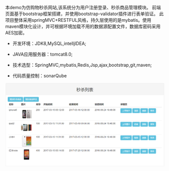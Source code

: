 本demo为仿购物秒杀网站,该系统分为用户注册登录、秒杀商品管理模块。 前端页面基于bootstrap框架搭建，并使用bootstrap-validator插件进行表单验证。
此项目整体采用springMVC+RESTFUL风格，持久层使用的是mybatis。使用maven模块化设计，并可根据环境加载不用的数据源配置文件，数据库密码采用AES加密。

- 开发环境：JDK8,MySQL,intelljIDEA;

- JAVA应用服务器：tomcat8.0;

- 技术选型：SpringMVC,mybatis,Redis,Jsp,ajax,bootstrap,git,maven;

- 代码质量控制：sonarQube


![image](https://github.com/techa03/learngit/blob/techa03-patch-1/QQ%E6%88%AA%E5%9B%BE20170315174408.png)
